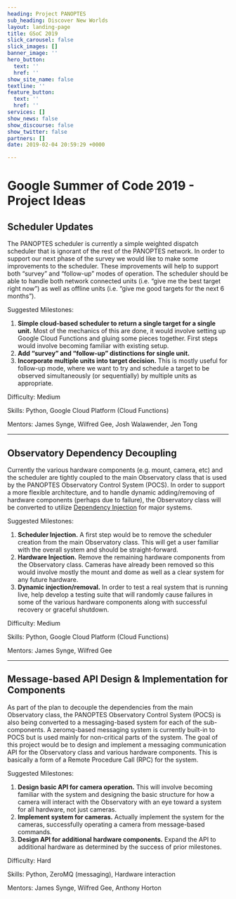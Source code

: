 ```yaml
---
heading: Project PANOPTES
sub_heading: Discover New Worlds
layout: landing-page
title: GSoC 2019
slick_carousel: false
slick_images: []
banner_image: ''
hero_button:
  text: ''
  href: ''
show_site_name: false
textline: ''
feature_button:
  text: ''
  href: ''
services: []
show_news: false
show_discourse: false
show_twitter: false
partners: []
date: 2019-02-04 20:59:29 +0000

---
```

# Google Summer of Code 2019 - Project Ideas

## Scheduler Updates

The PANOPTES scheduler is currently a simple weighted dispatch scheduler that is ignorant of the rest of the PANOPTES network. In order to support our next phase of the survey we would like to make some improvements to the scheduler. These improvements will help to support both “survey” and “follow-up” modes of operation. The scheduler should be able to handle both network connected units (i.e. “give me the best target right now”) as well as offline units (i.e. “give me good targets for the next 6 months”).

Suggested Milestones:

1. **Simple cloud-based scheduler to return a single target for a single unit.** Most of the mechanics of this are done, it would involve setting up Google Cloud Functions and gluing some pieces together. First steps would involve becoming familiar with existing setup.
2. **Add “survey” and “follow-up” distinctions for single unit.**
3. **Incorporate multiple units into target decision.** This is mostly useful for follow-up mode, where we want to try and schedule a target to be observed simultaneously (or sequentially) by multiple units as appropriate.

Difficulty: Medium

Skills: Python, Google Cloud Platform (Cloud Functions)

Mentors: James Synge, Wilfred Gee, Josh Walawender, Jen Tong

<hr>

## Observatory Dependency Decoupling

Currently the various hardware components (e.g. mount, camera, etc) and the scheduler are tightly coupled to the main Observatory class that is used by the PANOPTES Observatory Control System (POCS). In order to support a more flexible architecture, and to handle dynamic adding/removing of hardware components (perhaps due to failure), the Observatory class will be converted to utilize [Dependency Injection](https://en.wikipedia.org/wiki/Dependency_injection) for major systems.

Suggested Milestones:

1. **Scheduler Injection.** A first step would be to remove the scheduler creation from the main Observatory class. This will get a user familiar with the overall system and should be straight-forward.
2. **Hardware Injection.** Remove the remaining hardware components from the Observatory class. Cameras have already been removed so this would involve mostly the mount and dome as well as a clear system for any future hardware.
3. **Dynamic injection/removal.** In order to test a real system that is running live, help develop a testing suite that will randomly cause failures in some of the various hardware components along with successful recovery or graceful shutdown.

Difficulty: Medium

Skills: Python, Google Cloud Platform (Cloud Functions)

Mentors: James Synge, Wilfred Gee

<hr>

## Message-based API Design & Implementation for Components

As part of the plan to decouple the dependencies from the main Observatory class, the PANOPTES Observatory Control System (POCS) is also being converted to a messaging-based system for each of the sub-components. A zeromq-based messaging system is currently built-in to POCS but is used mainly for non-critical parts of the system. The goal of this project would be to design and implement a messaging communication API for the Observatory class and various hardware components. This is basically a form of a Remote Procedure Call (RPC) for the system.

Suggested Milestones:

1. **Design basic API for camera operation.** This will involve becoming familiar with the system and designing the basic structure for how a camera will interact with the Observatory with an eye toward a system for all hardware, not just cameras.
2. **Implement system for cameras.** Actually implement the system for the cameras, successfully operating a camera from message-based commands.
3. **Design API for additional hardware components.** Expand the API to additional hardware as determined by the success of prior milestones.

  
Difficulty: Hard

Skills: Python, ZeroMQ (messaging), Hardware interaction

Mentors: James Synge, Wilfred Gee, Anthony Horton